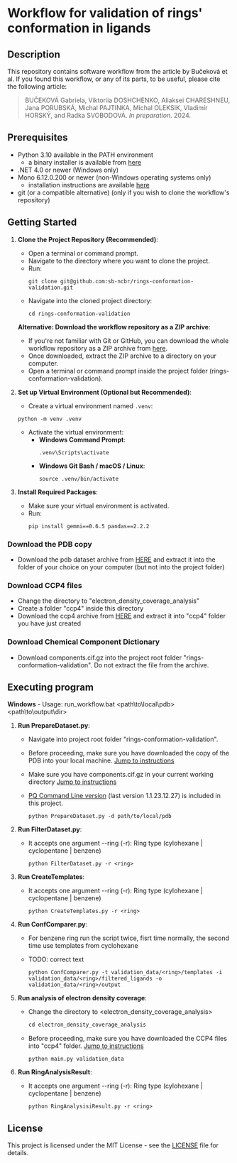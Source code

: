 # Workflow for validation of rings' conformation in ligands

## Description
This repository contains software workflow from the article by Bučeková et al. If you found this workflow, or any of its parts, to be useful, please cite the following article:

>BUČEKOVÁ Gabriela, Viktoriia DOSHCHENKO, Aliaksei CHARESHNEU, Jana PORUBSKÁ, Michal PAJTINKA, Michal OLEKSIK, Vladimír HORSKÝ, and Radka SVOBODOVÁ. *In preparation*. 2024.

## Prerequisites
- Python 3.10 available in the PATH environment
  - a binary installer is available from [here](https://www.python.org/downloads/release/python-31011/)
- .NET 4.0 or newer (Windows only)
- Mono 6.12.0.200 or newer (non-Windows operating systems only)
  - installation instructions are available [here](https://www.mono-project.com/download/stable)
- git (or a compatible alternative) (only if you wish to clone the workflow's repository)

## Getting Started

1. **Clone the Project Repository (Recommended)**:
   - Open a terminal or command prompt.
   - Navigate to the directory where you want to clone the project.
   - Run:
     ```
     git clone git@github.com:sb-ncbr/rings-conformation-validation.git
     ```
   - Navigate into the cloned project directory:
     ```
     cd rings-conformation-validation
     ```
   
   **Alternative: Download the workflow repository as a ZIP archive**:
   - If you're not familiar with Git or GitHub, you can download the whole workflow repository as a ZIP archive from [here](https://github.com/sb-ncbr/rings-conformation-validation/archive/refs/heads/main.zip).
   - Once downloaded, extract the ZIP archive to a directory on your computer.
   - Open a terminal or command prompt inside the project folder (rings-conformation-validation).

2. **Set up Virtual Environment (Optional but Recommended)**:
    - Create a virtual environment named `.venv`:
     ```
     python -m venv .venv
     ```
   - Activate the virtual environment:
     - **Windows Command Prompt**:
       ```
       .venv\Scripts\activate
       ```
     - **Windows Git Bash / macOS / Linux**:
       ```
       source .venv/bin/activate
       ```

3. **Install Required Packages**:
   - Make sure your virtual environment is activated.
   - Run:
     ```
     pip install gemmi==0.6.5 pandas==2.2.2

     ```
     
### Download the PDB copy
   * Download the pdb dataset archive from [HERE](https://doi.org/10.58074/hy79-qc22) and extract it into the folder of your choice on your computer (but not into the project folder)

### Download CCP4 files
   * Change the directory to "electron_density_coverage_analysis"
   * Create a folder "ccp4" inside this directory
   * Download the ccp4 archive from [HERE](https://doi.org/10.58074/hy79-qc22) and extract it into "ccp4" folder you have just created
    
### Download Chemical Component Dictionary
   * Download components.cif.gz into the project root folder "rings-conformation-validation". Do not extract the file from the archive.


## Executing program
**Windows**
    - Usage: run_workflow.bat <path\to\local\pdb> <path\to\output\dir>

1. **Run PrepareDataset.py**:
    - Navigate into project root folder "rings-conformation-validation".
    - Before proceeding, make sure you have downloaded the copy of the PDB into your local machine. [Jump to instructions](#download-the-pdb-copy)
    - Make sure you have components.cif.gz in your current working directory [Jump to instructions](#download-chemical-component-dictionary)
    - [PQ Command Line version](https://webchem.ncbr.muni.cz/Platform/PatternQuery) (last version 1.1.23.12.27) is included in this project.
      
        ```
        python PrepareDataset.py -d path/to/local/pdb
        ```
2. **Run FilterDataset.py**:
    - It accepts one argument --ring (-r): Ring type (cylohexane | cyclopentane | benzene)

        ```
        python FilterDataset.py -r <ring>
        ```
3. **Run CreateTemplates**:
    - It accepts one argument --ring (-r): Ring type (cylohexane | cyclopentane | benzene)

        ```
        python CreateTemplates.py -r <ring>
        ```
4. **Run ConfComparer.py**:
    - For benzene ring run the script twice, fisrt time normally, the second time use templates from cyclohexane
    - TODO: correct text
    
        ```
        python ConfComparer.py -t validation_data/<ring>/templates -i validation_data/<ring>/filtered_ligands -o validation_data/<ring>/output
        ```
 5. **Run analysis of electron density coverage**:
    - Change the directory to <electron_density_coverage_analysis>
    
        ```py
        cd electron_density_coverage_analysis
        ```
    - Before proceeding, make sure you have downloaded the CCP4 files into "ccp4" folder. [Jump to instructions](#download-ccp4-files)
   
        ```
        python main.py validation_data
        ```
6. **Run RingAnalysisResult**:
    - It accepts one argument --ring (-r): Ring type (cylohexane | cyclopentane | benzene)

        ```
        python RingAnalysisiResult.py -r <ring>
        ```

## License
This project is licensed under the MIT License - see the [LICENSE](https://github.com/sb-ncbr/rings-conformation-validation/blob/main/LICENSE) file for details.
